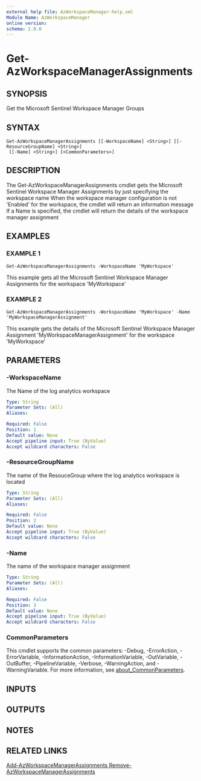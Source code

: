 ```yaml
---
external help file: AzWorkspaceManager-help.xml
Module Name: AzWorkspaceManager
online version:
schema: 2.0.0
---
```


# Get-AzWorkspaceManagerAssignments

## SYNOPSIS
Get the Microsoft Sentinel Workspace Manager Groups

## SYNTAX

```
Get-AzWorkspaceManagerAssignments [[-WorkspaceName] <String>] [[-ResourceGroupName] <String>]
 [[-Name] <String>] [<CommonParameters>]
```

## DESCRIPTION
The Get-AzWorkspaceManagerAssignments cmdlet gets the Microsoft Sentinel Workspace Manager Assignments by just specifying the workspace name
When the workspace manager configuration is not 'Enabled' for the workspace, the cmdlet will return an information message
If a Name is specified, the cmdlet will return the details of the workspace manager assignment

## EXAMPLES

### EXAMPLE 1
```
Get-AzWorkspaceManagerAssignments -WorkspaceName 'MyWorkspace'
```

This example gets all the Microsoft Sentinel Workspace Manager Assignments for the workspace 'MyWorkspace'

### EXAMPLE 2
```
Get-AzWorkspaceManagerAssignments -WorkspaceName 'MyWorkspace' -Name 'MyWorkspaceManagerAssignment'
```

This example gets the details of the Microsoft Sentinel Workspace Manager Assignment 'MyWorkspaceManagerAssignment' for the workspace 'MyWorkspace'

## PARAMETERS

### -WorkspaceName
The Name of the log analytics workspace

```yaml
Type: String
Parameter Sets: (All)
Aliases:

Required: False
Position: 1
Default value: None
Accept pipeline input: True (ByValue)
Accept wildcard characters: False
```

### -ResourceGroupName
The name of the ResouceGroup where the log analytics workspace is located

```yaml
Type: String
Parameter Sets: (All)
Aliases:

Required: False
Position: 2
Default value: None
Accept pipeline input: True (ByValue)
Accept wildcard characters: False
```

### -Name
The name of the workspace manager assignment

```yaml
Type: String
Parameter Sets: (All)
Aliases:

Required: False
Position: 3
Default value: None
Accept pipeline input: True (ByValue)
Accept wildcard characters: False
```

### CommonParameters
This cmdlet supports the common parameters: -Debug, -ErrorAction, -ErrorVariable, -InformationAction, -InformationVariable, -OutVariable, -OutBuffer, -PipelineVariable, -Verbose, -WarningAction, and -WarningVariable. For more information, see [about_CommonParameters](http://go.microsoft.com/fwlink/?LinkID=113216).

## INPUTS

## OUTPUTS

## NOTES

## RELATED LINKS

[Add-AzWorkspaceManagerAssignments
Remove-AzWorkspaceManagerAssignments]()

